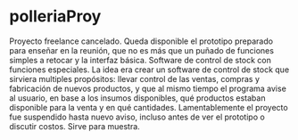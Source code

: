 # polleriaProy
Proyecto freelance cancelado. Queda disponible el prototipo preparado para enseñar en la reunión, que no es más que un puñado de funciones simples a retocar y la interfaz básica. Software de control de stock con funciones especiales. La idea era crear un software de control de stock que sirviera multiples propósitos: llevar control de las ventas, compras y fabricación de nuevos productos, y que al mismo tiempo el programa avise al usuario, en base a los insumos disponibles, qué productos estaban disponible para la venta y en qué cantidades. Lamentablemente el proyecto fue suspendido hasta nuevo aviso, incluso antes de ver el prototipo o discutir costos. Sirve para muestra.
 
